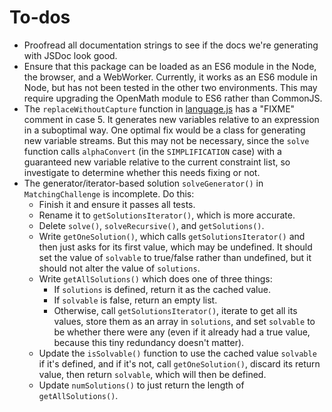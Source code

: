 
# To-dos

- Proofread all documentation strings to see if the docs we're generating with
  JSDoc look good.
- Ensure that this package can be loaded as an ES6 module in the Node, the
  browser, and a WebWorker. Currently, it works as an ES6 module in Node, but
  has not been tested in the other two environments. This may require upgrading
  the OpenMath module to ES6 rather than CommonJS.
- The `replaceWithoutCapture` function in [language.js](src/language.js) has a
  "FIXME" comment in case 5. It generates new variables relative to an
  expression in a suboptimal way. One optimal fix would be a class for
  generating new variable streams. But this may not be necessary, since the
  `solve` function calls `alphaConvert` (in the `SIMPLIFICATION` case) with a
  guaranteed new variable relative to the current constraint list, so
  investigate to determine whether this needs fixing or not.
- The generator/iterator-based solution `solveGenerator()` in
  `MatchingChallenge` is incomplete.  Do this:
   - Finish it and ensure it passes all tests.
   - Rename it to `getSolutionsIterator()`, which is more accurate.
   - Delete `solve()`, `solveRecursive()`, and `getSolutions()`.
   - Write `getOneSolution()`, which calls `getSolutionsIterator()` and then
     just asks for its first value, which may be undefined.  It should set the
     value of `solvable` to true/false rather than undefined, but it should not
     alter the value of `solutions`.
   - Write `getAllSolutions()` which does one of three things:
      - If `solutions` is defined, return it as the cached value.
      - If `solvable` is false, return an empty list.
      - Otherwise, call `getSolutionsIterator()`, iterate to get all its values,
        store them as an array in `solutions`, and set `solvable` to be whether
        there were any (even if it already had a true value, because this tiny
        redundancy doesn't matter).
   - Update the `isSolvable()` function to use the cached value `solvable` if
     it's defined, and if it's not, call `getOneSolution()`, discard its return
     value, then return `solvable`, which will then be defined.
   - Update `numSolutions()` to just return the length of `getAllSolutions()`.
